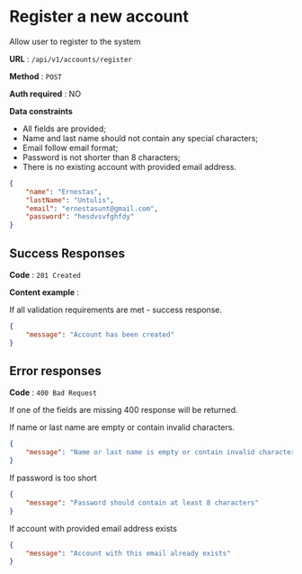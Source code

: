 # Register a new account

Allow user to register to the system

**URL** : `/api/v1/accounts/register`

**Method** : `POST`

**Auth required** : NO

**Data constraints**

- All fields are provided;
- Name and last name should not contain any special characters;
- Email follow email format;
- Password is not shorter than 8 characters;
- There is no existing account with provided email address.

```json
{
    "name": "Ernestas",
    "lastName": "Untulis",
    "email": "ernestasunt@gmail.com",
    "password": "hesdvsvfghfdy"
}
```

## Success Responses

**Code** : `201 Created`

**Content example** : 

If all validation requirements are met - success response.

```json
{
    "message": "Account has been created"
}
```
## Error responses

**Code** : `400 Bad Request`

If one of the fields are missing 400 response will be returned.

If name or last name are empty or contain invalid characters.

```json
{
    "message": "Name or last name is empty or contain invalid characters"
}
```

If password is too short

```json
{
    "message": "Password should contain at least 8 characters"
}
```

If account with provided email address exists

```json
{
    "message": "Account with this email already exists"
}
```

